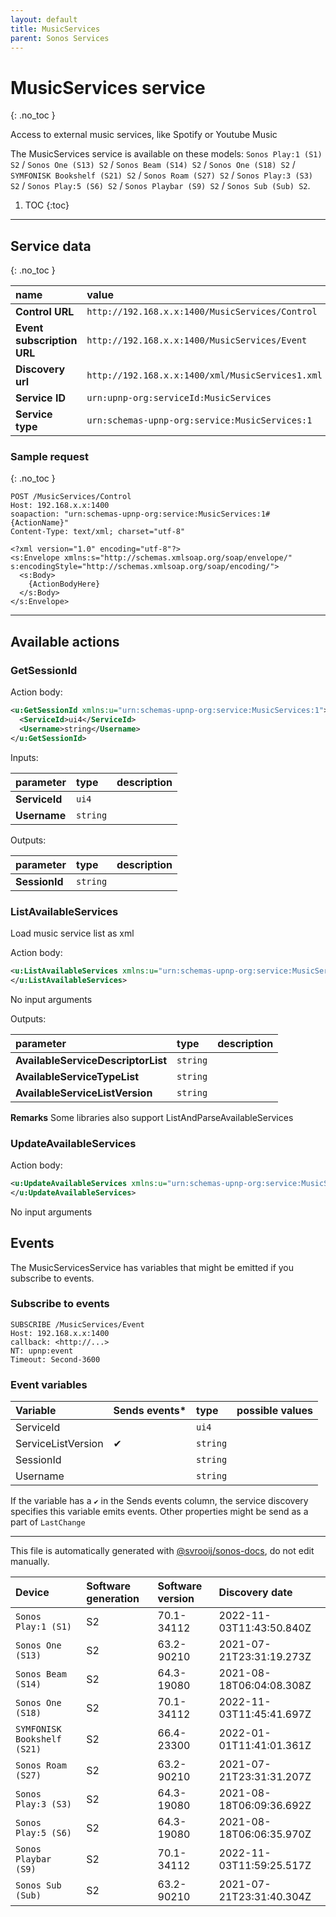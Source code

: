 ```yaml
---
layout: default
title: MusicServices
parent: Sonos Services
---
```

# MusicServices service
{: .no_toc }

Access to external music services, like Spotify or Youtube Music

The MusicServices service is available on these models: `Sonos Play:1 (S1) S2` / `Sonos One (S13) S2` / `Sonos Beam (S14) S2` / `Sonos One (S18) S2` / `SYMFONISK Bookshelf (S21) S2` / `Sonos Roam (S27) S2` / `Sonos Play:3 (S3) S2` / `Sonos Play:5 (S6) S2` / `Sonos Playbar (S9) S2` / `Sonos Sub (Sub) S2`.

1. TOC
{:toc}

---

## Service data
{: .no_toc }

| name | value |
|:-----|:------|
| **Control URL** | `http://192.168.x.x:1400/MusicServices/Control` |
| **Event subscription URL** | `http://192.168.x.x:1400/MusicServices/Event` |
| **Discovery url** | `http://192.168.x.x:1400/xml/MusicServices1.xml` |
| **Service ID** | `urn:upnp-org:serviceId:MusicServices` |
| **Service type** | `urn:schemas-upnp-org:service:MusicServices:1` |

### Sample request
{: .no_toc }

```text
POST /MusicServices/Control
Host: 192.168.x.x:1400
soapaction: "urn:schemas-upnp-org:service:MusicServices:1#{ActionName}"
Content-Type: text/xml; charset="utf-8"

<?xml version="1.0" encoding="utf-8"?>
<s:Envelope xmlns:s="http://schemas.xmlsoap.org/soap/envelope/" s:encodingStyle="http://schemas.xmlsoap.org/soap/encoding/">
  <s:Body>
    {ActionBodyHere}
  </s:Body>
</s:Envelope>
```

---

## Available actions

### GetSessionId

Action body:

```xml
<u:GetSessionId xmlns:u="urn:schemas-upnp-org:service:MusicServices:1">
  <ServiceId>ui4</ServiceId>
  <Username>string</Username>
</u:GetSessionId>
```

Inputs:

| parameter | type | description |
|:----------|:-----|:------------|
| **ServiceId** | `ui4` |  |
| **Username** | `string` |  |

Outputs:

| parameter | type | description |
|:----------|:-----|:------------|
| **SessionId** | `string` |  |

### ListAvailableServices

Load music service list as xml

Action body:

```xml
<u:ListAvailableServices xmlns:u="urn:schemas-upnp-org:service:MusicServices:1">
</u:ListAvailableServices>
```

No input arguments

Outputs:

| parameter | type | description |
|:----------|:-----|:------------|
| **AvailableServiceDescriptorList** | `string` |  |
| **AvailableServiceTypeList** | `string` |  |
| **AvailableServiceListVersion** | `string` |  |

**Remarks** Some libraries also support ListAndParseAvailableServices

### UpdateAvailableServices

Action body:

```xml
<u:UpdateAvailableServices xmlns:u="urn:schemas-upnp-org:service:MusicServices:1">
</u:UpdateAvailableServices>
```

No input arguments

## Events

The MusicServicesService has variables that might be emitted if you subscribe to events.

### Subscribe to events

```text
SUBSCRIBE /MusicServices/Event
Host: 192.168.x.x:1400
callback: <http://...>
NT: upnp:event
Timeout: Second-3600
```

### Event variables

| Variable | Sends events* | type | possible values |
|:---------|:-------------|:-----|:----------------|
| ServiceId |  | `ui4` |  |
| ServiceListVersion | ✔ | `string` |  |
| SessionId |  | `string` |  |
| Username |  | `string` |  |

If the variable has a `✔` in the Sends events column, the service discovery specifies this variable emits events. Other properties might be send as a part of `LastChange`

---

This file is automatically generated with [@svrooij/sonos-docs](https://github.com/svrooij/sonos-api-docs/tree/main/generator/sonos-docs), do not edit manually.

| Device | Software generation | Software version | Discovery date |
|:-------|:--------------------|:-----------------|:---------------|
| `Sonos Play:1 (S1)` | S2 | 70.1-34112 | 2022-11-03T11:43:50.840Z |
| `Sonos One (S13)` | S2 | 63.2-90210 | 2021-07-21T23:31:19.273Z |
| `Sonos Beam (S14)` | S2 | 64.3-19080 | 2021-08-18T06:04:08.308Z |
| `Sonos One (S18)` | S2 | 70.1-34112 | 2022-11-03T11:45:41.697Z |
| `SYMFONISK Bookshelf (S21)` | S2 | 66.4-23300 | 2022-01-01T11:41:01.361Z |
| `Sonos Roam (S27)` | S2 | 63.2-90210 | 2021-07-21T23:31:31.207Z |
| `Sonos Play:3 (S3)` | S2 | 64.3-19080 | 2021-08-18T06:09:36.692Z |
| `Sonos Play:5 (S6)` | S2 | 64.3-19080 | 2021-08-18T06:06:35.970Z |
| `Sonos Playbar (S9)` | S2 | 70.1-34112 | 2022-11-03T11:59:25.517Z |
| `Sonos Sub (Sub)` | S2 | 63.2-90210 | 2021-07-21T23:31:40.304Z |
